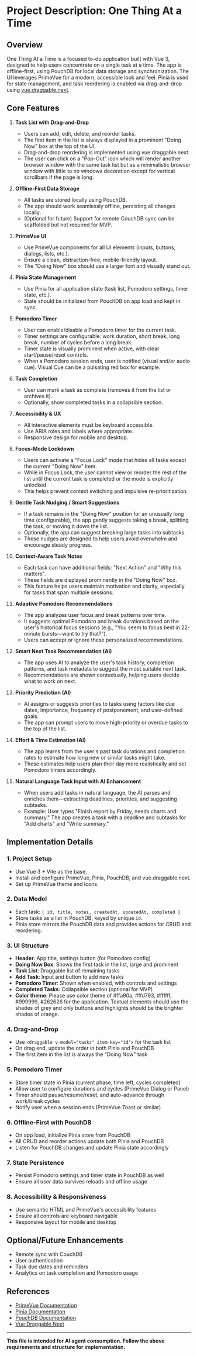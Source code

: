 # Project Description: One Thing At a Time

## Overview

One Thing At a Time is a focused to-do application built with Vue 3, designed to help users concentrate on a single task at a time. The app is offline-first, using PouchDB for local data storage and synchronization. The UI leverages PrimeVue for a modern, accessible look and feel. Pinia is used for state management, and task reordering is enabled via drag-and-drop using [vue.draggable.next](https://github.com/SortableJS/vue.draggable.next).

## Core Features

1. **Task List with Drag-and-Drop**
    - Users can add, edit, delete, and reorder tasks.
    - The first item in the list is always displayed in a prominent "Doing Now" box at the top of the UI.
    - Drag-and-drop reordering is implemented using vue.draggable.next.
    - The user can click on a "Pop-Out" icon which will render another browser window with the same task list but as a minimalistic browser window with little to no windows decoration except for vertical scrollbars if the page is long. 

2. **Offline-First Data Storage**
    - All tasks are stored locally using PouchDB.
    - The app should work seamlessly offline, persisting all changes locally.
    - (Optional for future) Support for remote CouchDB sync can be scaffolded but not required for MVP.

3. **PrimeVue UI**
    - Use PrimeVue components for all UI elements (inputs, buttons, dialogs, lists, etc.).
    - Ensure a clean, distraction-free, mobile-friendly layout.
    - The "Doing Now" box should use a larger font and visually stand out.

4. **Pinia State Management**
    - Use Pinia for all application state (task list, Pomodoro settings, timer state, etc.).
    - State should be initialized from PouchDB on app load and kept in sync.

5. **Pomodoro Timer**
    - User can enable/disable a Pomodoro timer for the current task.
    - Timer settings are configurable: work duration, short break, long break, number of cycles before a long break.
    - Timer state is visually prominent when active, with clear start/pause/reset controls.
    - When a Pomodoro session ends, user is notified (visual and/or audio cue). Visual Cue can be a pulsating red box for example. 

6. **Task Completion**
    - User can mark a task as complete (removes it from the list or archives it).
    - Optionally, show completed tasks in a collapsible section.

7. **Accessibility & UX**
    - All interactive elements must be keyboard accessible.
    - Use ARIA roles and labels where appropriate.
    - Responsive design for mobile and desktop.

8. **Focus-Mode Lockdown**
    - Users can activate a "Focus Lock" mode that hides all tasks except the current "Doing Now" item.
    - While in Focus Lock, the user cannot view or reorder the rest of the list until the current task is completed or the mode is explicitly unlocked.
    - This helps prevent context switching and impulsive re-prioritization.

9. **Gentle Task Nudging / Smart Suggestions**
    - If a task remains in the "Doing Now" position for an unusually long time (configurable), the app gently suggests taking a break, splitting the task, or moving it down the list.
    - Optionally, the app can suggest breaking large tasks into subtasks.
    - These nudges are designed to help users avoid overwhelm and encourage steady progress.

10. **Context-Aware Task Notes**
    - Each task can have additional fields: "Next Action" and "Why this matters".
    - These fields are displayed prominently in the "Doing Now" box.
    - This feature helps users maintain motivation and clarity, especially for tasks that span multiple sessions.

11. **Adaptive Pomodoro Recommendations**
    - The app analyzes user focus and break patterns over time.
    - It suggests optimal Pomodoro and break durations based on the user's historical focus sessions (e.g., "You seem to focus best in 22-minute bursts—want to try that?").
    - Users can accept or ignore these personalized recommendations.

12. **Smart Next Task Recommendation (AI)**
    - The app uses AI to analyze the user's task history, completion patterns, and task metadata to suggest the most suitable next task.
    - Recommendations are shown contextually, helping users decide what to work on next.

13. **Priority Prediction (AI)**
    - AI assigns or suggests priorities to tasks using factors like due dates, importance, frequency of postponement, and user-defined goals.
    - The app can prompt users to move high-priority or overdue tasks to the top of the list.

14. **Effort & Time Estimation (AI)**
    - The app learns from the user's past task durations and completion rates to estimate how long new or similar tasks might take.
    - These estimates help users plan their day more realistically and set Pomodoro timers accordingly.

15. **Natural Language Task Input with AI Enhancement**
    - When users add tasks in natural language, the AI parses and enriches them—extracting deadlines, priorities, and suggesting subtasks.
    - Example: User types "Finish report by Friday, needs charts and summary." The app creates a task with a deadline and subtasks for "Add charts" and "Write summary."

## Implementation Details

### 1. Project Setup
- Use Vue 3 + Vite as the base.
- Install and configure PrimeVue, Pinia, PouchDB, and vue.draggable.next.
- Set up PrimeVue theme and icons.

### 2. Data Model
- Each task: `{ id, title, notes, createdAt, updatedAt, completed }`
- Store tasks as a list in PouchDB, keyed by unique `id`.
- Pinia store mirrors the PouchDB data and provides actions for CRUD and reordering.

### 3. UI Structure
- **Header**: App title, settings button (for Pomodoro config)
- **Doing Now Box**: Shows the first task in the list, large and prominent
- **Task List**: Draggable list of remaining tasks
- **Add Task**: Input and button to add new tasks
- **Pomodoro Timer**: Shown when enabled, with controls and settings
- **Completed Tasks**: Collapsible section (optional for MVP)
- **Color theme**: Please use color theme of #ffa90a, #ffd793, #ffffff, #999999, #262626 for the application. Textual elements should use the shades of grey and only buttons and highlights should be the brighter shades of orange.

### 4. Drag-and-Drop
- Use `<draggable v-model="tasks" item-key="id">` for the task list
- On drag end, update the order in both Pinia and PouchDB
- The first item in the list is always the "Doing Now" task

### 5. Pomodoro Timer
- Store timer state in Pinia (current phase, time left, cycles completed)
- Allow user to configure durations and cycles (PrimeVue Dialog or Panel)
- Timer should pause/resume/reset, and auto-advance through work/break cycles
- Notify user when a session ends (PrimeVue Toast or similar)

### 6. Offline-First with PouchDB
- On app load, initialize Pinia store from PouchDB
- All CRUD and reorder actions update both Pinia and PouchDB
- Listen for PouchDB changes and update Pinia state accordingly

### 7. State Persistence
- Persist Pomodoro settings and timer state in PouchDB as well
- Ensure all user data survives reloads and offline usage

### 8. Accessibility & Responsiveness
- Use semantic HTML and PrimeVue's accessibility features
- Ensure all controls are keyboard navigable
- Responsive layout for mobile and desktop

## Optional/Future Enhancements
- Remote sync with CouchDB
- User authentication
- Task due dates and reminders
- Analytics on task completion and Pomodoro usage

## References
- [PrimeVue Documentation](https://www.primevue.org/)
- [Pinia Documentation](https://pinia.vuejs.org/)
- [PouchDB Documentation](https://pouchdb.com/)
- [Vue Draggable Next](https://github.com/SortableJS/vue.draggable.next)

---

**This file is intended for AI agent consumption. Follow the above requirements and structure for implementation.** 